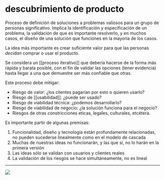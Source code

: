 # descubrimiento de producto
Proceso de definición de soluciones a problemas valiosos para un grupo de personas significativo. Implica la identificación y especificación de un problema, la validación de que es importante resolverlo, y en muchos casos, el diseño de una solución que funciones en la mayoría de los casos.

La idea más importante es crear suficiente valor para que las personas *decidan* comprar o usar el producto.

Se considera un [[proceso iterativo]] que debería hacerse de la forma más rápida y barata posible, con el fin de validar las opciones (tener evidencia) hasta llegar a una que demuestre ser más confiable que otras.

Este proceso debe mitigar:

- Riesgo de valor: ¿los clientes pagarían por esto o quieren usarlo?
- Riesgo de [[usabilidad]]: ¿puede ser usado?
- Riesgo de viabilidad técnica: ¿podemos desarrollarlo?
- Riesgo de viabilidad de negocio: ¿la solución funciona para el negocio?
- Riesgos de otras constricciones eticas, legales, culturales, etcétera.

Es importante partir de algunas premisas:

1. Funcionalidad, diseño y tecnología están profundamente relacionadas, no pueden sucederse linealmente como en el modelo de cascada
2. Muchas de nuestras ideas no funcionarán, y las que sí, no lo harán en la primera versión
3. Las ideas sólo se validan con usuarios y clientes reales
4. La validación de los riesgos se hace simultáneamente, no es lineal

---
![](https://pdmethods.com/wp-content/uploads/2019/02/Initial-Product-Discovery-Diagram-BW.png)
